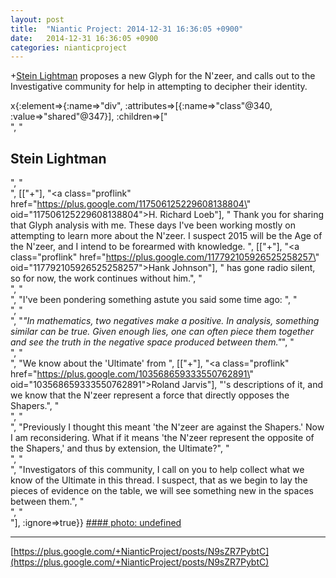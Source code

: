 ```yaml
---
layout: post
title:  "Niantic Project: 2014-12-31 16:36:05 +0900"
date:   2014-12-31 16:36:05 +0900
categories: nianticproject
---
```

+[Stein Lightman](https://plus.google.com/115238965157544465033 "") proposes a new Glyph for the N'zeer, and calls out to the Investigative community for help in attempting to decipher their identity.

x{:element=>{:name=>"div", :attributes=>[{:name=>"class"@340, :value=>"shared"@347}], :children=>["<br />", "<h2>Stein Lightman</h2>", "<br />", [["+"], "<a class=\"proflink\" href=\"https://plus.google.com/117506125229608138804\" oid=\"117506125229608138804\">H. Richard Loeb</a>"], " Thank you for sharing that Glyph analysis with me. These days I've been working mostly on attempting to learn more about the N'zeer. I suspect 2015 will be the Age of the N'zeer, and I intend to be forearmed with knowledge. ", [["+"], "<a class=\"proflink\" href=\"https://plus.google.com/117792105926525258257\" oid=\"117792105926525258257\">Hank Johnson</a>"], " has gone radio silent, so for now, the work continues without him.", "<br />", "<br />", "I've been pondering something astute you said some time ago: ", "<br />", "<br />", "<i>\"In mathematics, two negatives make a positive. In analysis, something similar can be true. Given enough lies, one can often piece them together and see the truth in the negative space produced between them.\"</i>", "<br />", "<br />", "We know about the 'Ultimate' from ", [["+"], "<a class=\"proflink\" href=\"https://plus.google.com/103568659333550762891\" oid=\"103568659333550762891\">Roland Jarvis</a>"], "'s descriptions of it, and we know that the N'zeer represent a force that directly opposes the Shapers.", "<br />", "<br />", "Previously I thought this meant 'the N'zeer are against the Shapers.' Now I am reconsidering. What if it means 'the N'zeer represent the opposite of the Shapers,' and thus by extension, the Ultimate?", "<br />", "<br />", "Investigators of this community, I call on you to help collect what we know of the Ultimate in this thread. I suspect, that as we begin to lay the pieces of evidence on the table, we will see something new in the spaces between them.", "<br />", "<br />"], :ignore=>true}}
[#### photo: undefined](https://lh3.googleusercontent.com/-uUVGJ1tt7wE/VKOkV0oSJFI/AAAAAAAABko/2wR2ChZlazQ/N%27Zeer.png "")
- - -
[https://plus.google.com/+NianticProject/posts/N9sZR7PybtC](https://plus.google.com/+NianticProject/posts/N9sZR7PybtC)

